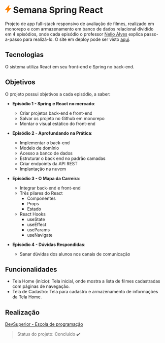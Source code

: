 # ![DevSuperior logo](https://raw.githubusercontent.com/devsuperior/bds-assets/main/ds/devsuperior-logo-small.png) Semana Spring React
Projeto de app full-stack responsivo de avaliação de filmes, realizado em monorepo e com armazenamento em banco de dados relacional dividido em 4 episódios, onde cada episódio o professor [Nelio Alves](https://github.com/acenelio) explica passo-a-passo para realizá-lo. O site em deploy pode ser visto <a href="https://dsmovie-project.netlify.app/" target="_blank">aqui</a>.

## Tecnologias
O sistema utiliza React em seu front-end e Spring no back-end.

## Objetivos
O projeto possui objetivos a cada episódio, a saber:

- **Episódio 1 - Spring e React no mercado**: 
    - Criar projetos back-end e front-end
    - Salvar os projeto no Github em monorepo
    - Montar o visual estático do front-end
    
- **Episódio 2 - Aprofundando na Prática**: 
    - Implementar o back-end
    - Modelo de domínio
    - Acesso a banco de dados
    - Estruturar o back end no padrão camadas
    - Criar endpoints da API REST
    - Implantação na nuvem

- **Episódio 3 - O Mapa da Carreira**: 
    - Integrar back-end e front-end
    - Três pilares do React
        - Componentes
        - Props
        - Estado
    - React Hooks
        - useState
        - useEffect
        - useParams
        - useNavigate

- **Episódio 4 - Dúvidas Respondidas**: 
    - Sanar dúvidas dos alunos nos canais de comunicação


## Funcionalidades
- Tela Home (início): Tela inicial, onde mostra a lista de filmes cadastradas com páginas de navegação.
- Tela de Cadastro: Tela para cadastro e armazenamento de informações da Tela Home.

## Realização
[DevSuperior - Escola de programação](https://devsuperior.com.br)

> Status do projeto: Concluído :heavy_check_mark:
